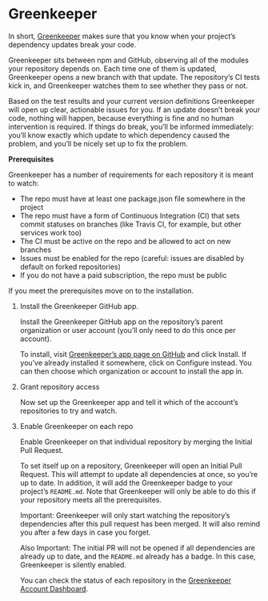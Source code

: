 # Greenkeeper

In short, [Greenkeeper](https://greenkeeper.io) makes sure that you know when your project’s dependency updates break your code.

Greenkeeper sits between npm and GitHub, observing all of the modules your repository depends on. Each time one of them is updated, Greenkeeper opens a new branch with that update. The repository’s CI tests kick in, and Greenkeeper watches them to see whether they pass or not.

Based on the test results and your current version definitions Greenkeeper will open up clear, actionable issues for you. If an update doesn’t break your code, nothing will happen, because everything is fine and no human intervention is required. If things do break, you’ll be informed immediately: you’ll know exactly which update to which dependency caused the problem, and you’ll be nicely set up to fix the problem.

**Prerequisites**

Greenkeeper has a number of requirements for each repository it is meant to watch:

- The repo must have at least one package.json file somewhere in the project
- The repo must have a form of Continuous Integration (CI) that sets commit statuses on branches (like Travis CI, for example, but other services work too)
- The CI must be active on the repo and be allowed to act on new branches
- Issues must be enabled for the repo (careful: issues are disabled by default on forked repositories)
- If you do not have a paid subscription, the repo must be public

If you meet the prerequisites move on to the installation.

1. Install the Greenkeeper GitHub app.

    Install the Greenkeeper GitHub app on the repository’s parent organization or user account (you’ll only need to do this once per account).

    To install, visit [Greenkeeper’s app page on GitHub](https://github.com/apps/greenkeeper) and click Install. If you’ve already installed it somewhere, click on Configure instead. You can then choose which organization or account to install the app in.

2. Grant repository access

    Now set up the Greenkeeper app and tell it which of the account’s repositories to try and watch.

3. Enable Greenkeeper on each repo

   Enable Greenkeeper on that individual repository by merging the Initial Pull Request.

   To set itself up on a repository, Greenkeeper will open an Initial Pull Request. This will attempt to update all dependencies at once, so you’re up to date. In addition, it will add the Greenkeeper badge to your project’s `README.md`. Note that Greenkeeper will only be able to do this if your repository meets all the prerequisites.

   Important: Greenkeeper will only start watching the repository’s dependencies after this pull request has been merged. It will also remind you after a few days in case you forget.

   Also Important: The initial PR will not be opened if all dependencies are already up to date, and the `README.md` already has a badge. In this case, Greenkeeper is silently enabled.

   You can check the status of each repository in the [Greenkeeper Account Dashboard](https://account.greenkeeper.io/).
